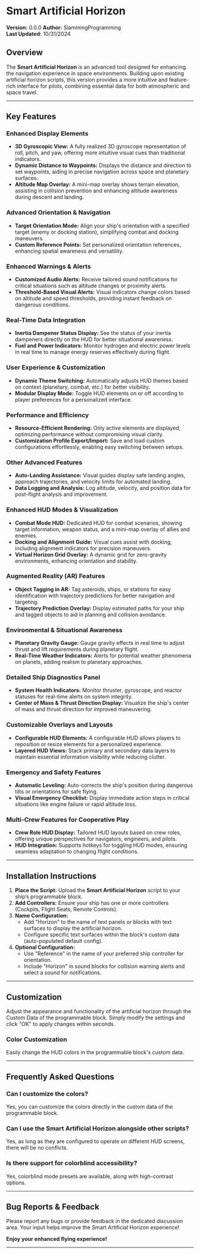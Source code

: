 # Smart Artificial Horizon

**Version:** 0.0.0
**Author:** SlammingProgramming  
**Last Updated:** 10/31/2024

## Overview

The **Smart Artificial Horizon** is an advanced tool designed for enhancing the navigation experience in space environments. Building upon existing artificial horizon scripts, this version provides a more intuitive and feature-rich interface for pilots, combining essential data for both atmospheric and space travel.

---

## Key Features

### Enhanced Display Elements
- **3D Gyroscopic View:** A fully realized 3D gyroscope representation of roll, pitch, and yaw, offering more intuitive visual cues than traditional indicators.
- **Dynamic Distance to Waypoints:** Displays the distance and direction to set waypoints, aiding in precise navigation across space and planetary surfaces.
- **Altitude Map Overlay:** A mini-map overlay shows terrain elevation, assisting in collision prevention and enhancing altitude awareness during descent and landing.

### Advanced Orientation & Navigation
- **Target Orientation Mode:** Align your ship's orientation with a specified target (enemy or docking station), simplifying combat and docking maneuvers.
- **Custom Reference Points:** Set personalized orientation references, enhancing spatial awareness and versatility.

### Enhanced Warnings & Alerts
- **Customized Audio Alerts:** Receive tailored sound notifications for critical situations such as altitude changes or proximity alerts.
- **Threshold-Based Visual Alerts:** Visual indicators change colors based on altitude and speed thresholds, providing instant feedback on dangerous conditions.

### Real-Time Data Integration
- **Inertia Dampener Status Display:** See the status of your inertia dampeners directly on the HUD for better situational awareness.
- **Fuel and Power Indicators:** Monitor hydrogen and electric power levels in real time to manage energy reserves effectively during flight.

### User Experience & Customization
- **Dynamic Theme Switching:** Automatically adjusts HUD themes based on context (planetary, combat, etc.) for better visibility.
- **Modular Display Mode:** Toggle HUD elements on or off according to player preferences for a personalized interface.

### Performance and Efficiency
- **Resource-Efficient Rendering:** Only active elements are displayed, optimizing performance without compromising visual clarity.
- **Customization Profile Export/Import:** Save and load custom configurations effortlessly, enabling easy switching between setups.

### Other Advanced Features
- **Auto-Landing Assistance:** Visual guides display safe landing angles, approach trajectories, and velocity limits for automated landing.
- **Data Logging and Analysis:** Log altitude, velocity, and position data for post-flight analysis and improvement.

### Enhanced HUD Modes & Visualization
- **Combat Mode HUD:** Dedicated HUD for combat scenarios, showing target information, weapon status, and a mini-map overlay of allies and enemies.
- **Docking and Alignment Guide:** Visual cues assist with docking, including alignment indicators for precision maneuvers.
- **Virtual Horizon Grid Overlay:** A dynamic grid for zero-gravity environments, enhancing orientation and stability.

### Augmented Reality (AR) Features
- **Object Tagging in AR:** Tag asteroids, ships, or stations for easy identification with trajectory predictions for better navigation and targeting.
- **Trajectory Prediction Overlay:** Display estimated paths for your ship and tagged objects to aid in planning and collision avoidance.

### Environmental & Situational Awareness
- **Planetary Gravity Gauge:** Gauge gravity effects in real time to adjust thrust and lift requirements during planetary flight.
- **Real-Time Weather Indicators:** Alerts for potential weather phenomena on planets, adding realism to planetary approaches.

### Detailed Ship Diagnostics Panel
- **System Health Indicators:** Monitor thruster, gyroscope, and reactor statuses for real-time alerts on system integrity.
- **Center of Mass & Thrust Direction Display:** Visualize the ship's center of mass and thrust direction for improved maneuvering.

### Customizable Overlays and Layouts
- **Configurable HUD Elements:** A configurable HUD allows players to reposition or resize elements for a personalized experience.
- **Layered HUD Views:** Stack primary and secondary data layers to maintain essential information visibility while reducing clutter.

### Emergency and Safety Features
- **Automatic Leveling:** Auto-corrects the ship's position during dangerous tilts or orientations for safe flying.
- **Visual Emergency Checklist:** Display immediate action steps in critical situations like engine failure or rapid altitude loss.

### Multi-Crew Features for Cooperative Play
- **Crew Role HUD Display:** Tailored HUD layouts based on crew roles, offering unique perspectives for navigators, engineers, and pilots.
- **HUD Integration:** Supports hotkeys for toggling HUD modes, ensuring seamless adaptation to changing flight conditions.

---

## Installation Instructions

1. **Place the Script:** Upload the **Smart Artificial Horizon** script to your ship’s programmable block.
2. **Add Controllers:** Ensure your ship has one or more controllers (Cockpits, Flight Seats, Remote Controls).
3. **Name Configuration:**
   - Add "Horizon" to the name of text panels or blocks with text surfaces to display the artificial horizon.
   - Configure specific text surfaces within the block's custom data (auto-populated default config).
4. **Optional Configuration:**
   - Use "Reference" in the name of your preferred ship controller for orientation.
   - Include "Horizon" in sound blocks for collision warning alerts and select a sound for notifications.

---

## Customization

Adjust the appearance and functionality of the artificial horizon through the Custom Data of the programmable block. Simply modify the settings and click "OK" to apply changes within seconds.

### Color Customization

Easily change the HUD colors in the programmable block's custom data.

---

## Frequently Asked Questions

### Can I customize the colors?
Yes, you can customize the colors directly in the custom data of the programmable block.

### Can I use the Smart Artificial Horizon alongside other scripts?
Yes, as long as they are configured to operate on different HUD screens, there will be no conflicts.

### Is there support for colorblind accessibility?
Yes, colorblind mode presets are available, along with high-contrast options.

---

## Bug Reports & Feedback

Please report any bugs or provide feedback in the dedicated discussion area. Your input helps improve the Smart Artificial Horizon experience!

**Enjoy your enhanced flying experience!**

--- 